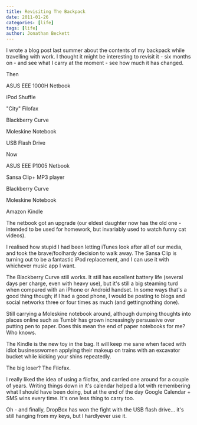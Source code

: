 ```yaml
---
title: Revisiting The Backpack
date: 2011-01-26
categories: [life]
tags: [life]
author: Jonathan Beckett
---
```


I wrote a blog post last summer about the contents of my backpack while travelling with work. I thought it might be interesting to revisit it - six months on - and see what I carry at the moment - see how much it has changed.

Then

ASUS EEE 1000H Netbook

iPod Shuffle

"City" Filofax

Blackberry Curve

Moleskine Notebook

USB Flash Drive

Now

ASUS EEE P1005 Netbook

Sansa Clip+ MP3 player

Blackberry Curve

Moleskine Notebook

Amazon Kindle

The netbook got an upgrade (our eldest daughter now has the old one - intended to be used for homework, but invariably used to watch funny cat videos).

I realised how stupid I had been letting iTunes look after all of our media, and took the brave/foolhardy decision to walk away. The Sansa Clip is turning out to be a fantastic iPod replacement, and I can use it with whichever music app I want.

The Blackberry Curve still works. It still has excellent battery life (several days per charge, even with heavy use), but it's still a big steaming turd when compared with an iPhone or Android handset. In some ways that's a good thing though; if I had a good phone, I would be posting to blogs and social networks three or four times as much (and gettingnothing done).

Still carrying a Moleskine notebook around, although dumping thoughts into places online such as Tumblr has grown increasingly persuasive over putting pen to paper. Does this mean the end of paper notebooks for me? Who knows.

The Kindle is the new toy in the bag. It will keep me sane when faced with idiot businesswomen applying their makeup on trains with an excavator bucket while kicking your shins repeatedly.

The big loser? The Filofax.

I really liked the idea of using a filofax, and carried one around for a couple of years. Writing things down in it's calendar helped a lot with remembering what I should have been doing, but at the end of the day Google Calendar + SMS wins every time. It's one less thing to carry too.

Oh - and finally, DropBox has won the fight with the USB flash drive... it's still hanging from my keys, but I hardlyever use it.